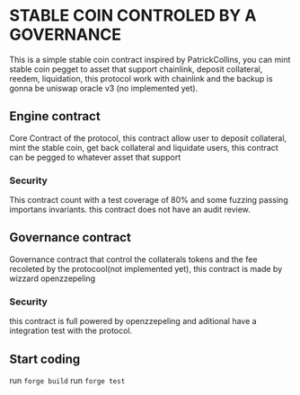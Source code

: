 # STABLE COIN CONTROLED BY A GOVERNANCE

This is a simple stable coin contract inspired by PatrickCollins, you can mint stable coin pegget to asset that support chainlink, deposit collateral, reedem, liquidation, this protocol work with chainlink and the backup is gonna be uniswap oracle v3 (no implemented yet).

## Engine contract

Core Contract of the protocol, this contract allow user to deposit collateral, mint the stable coin, get back collateral and liquidate users, this contract can be pegged to whatever asset that support

### Security

This contract count with a test coverage of 80% and some fuzzing passing importans invariants. this contract does not have an audit review.

## Governance contract

Governance contract that control the collaterals tokens and the fee recoleted by the protocool(not implemented yet), this contract is made by wizzard openzzepeling

### Security

this contract is full powered by openzzepeling and aditional have a integration test with the protocol.

## Start coding

run `forge build`
run `forge test`
